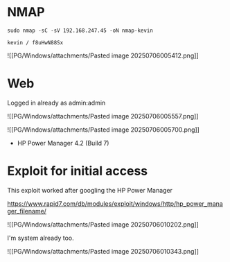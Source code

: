 
# NMAP 
```
sudo nmap -sC -sV 192.168.247.45 -oN nmap-kevin
```

```
kevin / f8uHwN88Sx
```

![[PG/Windows/attachments/Pasted image 20250706005412.png]]

# Web 

Logged in already as admin:admin

![[PG/Windows/attachments/Pasted image 20250706005557.png]]

![[PG/Windows/attachments/Pasted image 20250706005700.png]]
- HP Power Manager 4.2 (Build 7)

# Exploit for initial access

This exploit worked after googling the HP Power Manager 

https://www.rapid7.com/db/modules/exploit/windows/http/hp_power_manager_filename/

![[PG/Windows/attachments/Pasted image 20250706010202.png]]

I'm system already too.

![[PG/Windows/attachments/Pasted image 20250706010343.png]]

